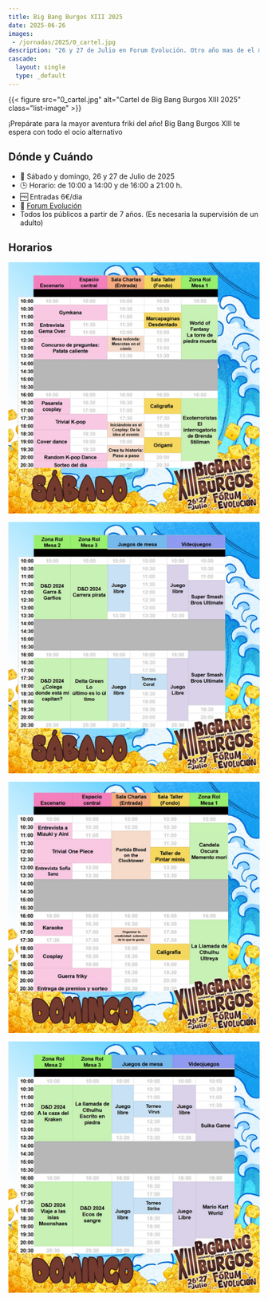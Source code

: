 ```yaml
---
title: Big Bang Burgos XIII 2025
date: 2025-06-26
images:
 - /jornadas/2025/0_cartel.jpg
description: "26 y 27 de Julio en Forum Evolución. Otro año mas de el mejor evento de ocio alternativo en Burgos"
cascade:
  layout: single
  type: _default
---
```



{{< figure src="0_cartel.jpg" alt="Cartel de Big Bang Burgos XIII 2025"  class="list-image" >}}

¡Prepárate para la mayor aventura friki del año! Big Bang Burgos XIII te espera con todo el ocio alternativo

## Dónde y Cuándo

- 📅 Sábado y domingo, 26 y 27 de Julio de 2025
- 🕒 Horario: de 10:00 a 14:00 y de 16:00 a 21:00 h.
- 🆓 Entradas 6€/dia
- 📍 [Forum Evolución](https://maps.app.goo.gl/s9eRKKqBKMyqGdMQA)
- Todos los públicos a partir de 7 años. (Es necesaria la supervisión de un adulto)

## Horarios

<a href="./horario_sabado.jpeg">

![horario sabado](./horario_sabado.jpeg)

</a>

<a href="./horario_sabado_2.jpeg">

![horario sabado 2](./horario_sabado_2.jpeg)

</a>

<a href="./horario_domingo.jpeg">

![horario domingo](./horario_domingo.jpeg)

</a>

<a href="./horario_domingo_2.jpeg">

![horario domingo 2](./horario_domingo_2.jpeg)

</a>